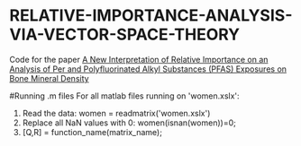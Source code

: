 # RELATIVE-IMPORTANCE-ANALYSIS-VIA-VECTOR-SPACE-THEORY
Code for the paper [A New Interpretation of Relative Importance on an Analysis of Per and Polyfluorinated Alkyl Substances (PFAS) Exposures on Bone Mineral Density](https://www.mdpi.com/1660-4601/20/5/4539)

#Running .m files 
For all matlab files running on 'women.xslx':
1) Read the data: women = readmatrix('women.xslx')
2) Replace all NaN values with 0: women(isnan(women))=0;
3) [Q,R] = function_name(matrix_name);
